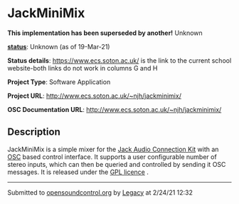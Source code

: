 # JackMiniMix

**This implementation has been superseded by another!**
Unknown

**[status](../implementation-status.html)**: Unknown (as of 19-Mar-21)

**Status details**: 
https://www.ecs.soton.ac.uk/ is the link to the current school website-both links do not work in columns G and H

**Project Type**: Software Application

**Project URL**: <http://www.ecs.soton.ac.uk/~njh/jackminimix/>

**OSC Documentation URL**: <http://www.ecs.soton.ac.uk/~njh/jackminimix/>

## Description

JackMiniMix is a simple mixer for the [Jack Audio Connection Kit](http://jackit.sourceforge.net/) with an [OSC](http://www.opensoundcontrol.org/) based control interface. It supports a user configurable number of stereo inputs, which can then be queried and controlled by sending it OSC messages. It is released under the [GPL licence](http://www.gnu.org/copyleft/gpl.html) .

---
Submitted to [opensoundcontrol.org](https://opensoundcontrol.org) by [Legacy](https://web.archive.org) at 2/24/21 12:32
